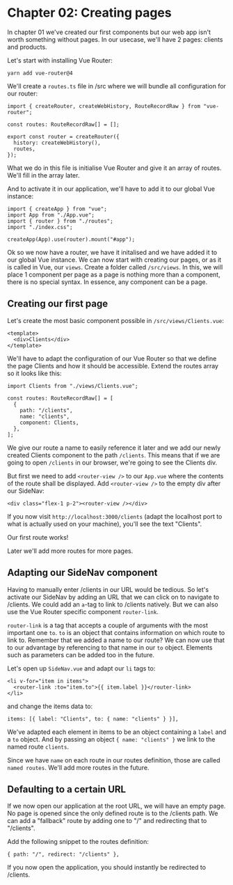 # Chapter 02: Creating pages

In chapter 01 we've created our first components but our web app isn't worth something without pages.
In our usecase, we'll have 2 pages: clients and products.

Let's start with installing Vue Router:

```
yarn add vue-router@4
```

We'll create a `routes.ts` file in /src where we will bundle all configuration for our router:

```
import { createRouter, createWebHistory, RouteRecordRaw } from "vue-router";

const routes: RouteRecordRaw[] = [];

export const router = createRouter({
  history: createWebHistory(),
  routes,
});
```

What we do in this file is initialise Vue Router and give it an array of routes.
We'll fill in the array later.

And to activate it in our application, we'll have to add it to our global Vue instance:

```
import { createApp } from "vue";
import App from "./App.vue";
import { router } from "./routes";
import "./index.css";

createApp(App).use(router).mount("#app");
```

Ok so we now have a router, we have it initalised and we have added it to our global Vue instance.
We can now start with creating our pages, or as it is called in Vue, our `views`.
Create a folder called `/src/views`.
In this, we will place 1 component per page as a page is nothing more than a component, there is no special syntax.
In essence, any component can be a page.

## Creating our first page

Let's create the most basic component possible in `/src/views/Clients.vue`:

```
<template>
  <div>Clients</div>
</template>
```

We'll have to adapt the configuration of our Vue Router so that we define the page Clients and how it should be accessible.
Extend the routes array so it looks like this:

```
import Clients from "./views/Clients.vue";

const routes: RouteRecordRaw[] = [
  {
    path: "/clients",
    name: "clients",
    component: Clients,
  },
];
```

We give our route a name to easily reference it later and we add our newly created Clients component to the path `/clients`.
This means that if we are going to open `/clients` in our browser, we're going to see the Clients div.

But first we need to add `<router-view />` to our `App.vue` where the contents of the route shall be displayed.
Add `<router-view />` to the empty div after our SideNav:

```
<div class="flex-1 p-2"><router-view /></div>
```

If you now visit `http://localhost:3000/clients` (adapt the localhost port to what is actually used on your machine), you'll see the text "Clients".

Our first route works!

Later we'll add more routes for more pages.

## Adapting our SideNav component

Having to manually enter /clients in our URL would be tedious.
So let's activate our SideNav by adding an URL that we can click on to navigate to /clients.
We could add an `a`-tag to link to /clients natively.
But we can also use the Vue Router specific component `router-link`.

`router-link` is a tag that accepts a couple of arguments with the most important one `to`.
`to` is an object that contains information on which route to link to.
Remember that we added a name to our route?
We can now use that to our advantage by referencing to that name in our `to` object.
Elements such as parameters can be added too in the future.

Let's open up `SideNav.vue` and adapt our `li` tags to:

```
<li v-for="item in items">
  <router-link :to="item.to">{{ item.label }}</router-link>
</li>
```

and change the items data to:

```
items: [{ label: "Clients", to: { name: "clients" } }],
```

We've adapted each element in items to be an object containing a `label` and a `to` object.
And by passing an object `{ name: "clients" }` we link to the named route `clients`.

Since we have `name` on each route in our routes definition, those are called `named routes`.
We'll add more routes in the future.

## Defaulting to a certain URL

If we now open our application at the root URL, we will have an empty page.
No page is opened since the only defined route is to the /clients path.
We can add a "fallback" route by adding one to "/" and redirecting that to "/clients".

Add the following snippet to the routes definition:

```
{ path: "/", redirect: "/clients" },
```

If you now open the application, you should instantly be redirected to /clients.